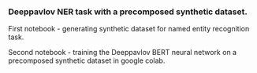 ### Deeppavlov NER task with a precomposed synthetic dataset.
First notebook - generating synthetic dataset for named entity recognition task.

Second notebook - training the Deeppavlov BERT neural network on a precomposed synthetic dataset in google colab.
